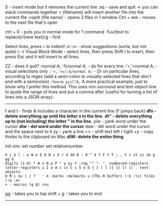 S - insert mode but it removes the current line
:xq - save and quit -> you can stack commands together
:r {filename} will insert another file into the current file
:vsplit {file name} - opens 2 files in 1 window
Ctrl + ww - moves to the next file that's open

ctrl + 0 - puts you in normal mode for 1 command
:%s/{text to replace}/{new text}/g - find

Select lines, press `>` to indent!
`<C-n>` :  show suggestions (sorta, but not quite)
 `C-V` Visual Block Mode - select lines, then press Shift I to insert, then press Esc and it will insert to all lines.

ZZ - does it quit?
:normal A;
:%normal A;    - do for every line
:'<,'>normal A;   - visual selections only
`:'<,'>v/;$/normal A;`   - Or on particular lines, according to regex (add a semi-colon to visually-selected lines that don't end with a semicolon)
`:%norm ysil"A,` A more practical example, just to show why I prefer this method. This uses vim-surround and text-object-line to quote the range of lines and put a comma after (useful for turning a list of lines into a JSON array):


---
f and t - finds & includes a character in the current line (F jumps back)
**dfs - delete everything up until the letter s in the line.**
**dt" - delete everything up to (not including) the letter " in the line.**
yiw - yank word under the cursor
**diw - del word under the cursor**
daw - del word under the cursor and the space next to it
yy - yank a line
<> - shift text left / right
+y - copy thinks to the clipboard on Mac
**diW- delete the entire thing** 

init.vim:
set number
set relativenumber

```
h j k l : w W e E b B x X r d dd D ~ 0 ^ $ f F t T ; , % z zt zz zb g gg G  
digits (1-9) * # n N p P " y yy Y :reg "" "- "_ numbered-registers  
letter-registers i I a A c cc C s S o O { } ( ) [{ ]} [( ]) . text-objects  
H M L nu | / ? ` ' m :marks :delmarks u CTRL-R buffers (:b :ls) files (:w :e)
+ - macros (q @) rnu
```

gg - takes you to top
shift + g - takes you to end

---
[^1]: https://www.youtube.com/watch?v=5JGVtttuDQA&list=PLm323Lc7iSW_wuxqmKx_xxNtJC_hJbQ7R&index=7
[^2]: https://www.youtube.com/watch?v=h4ZQfr-q3EA - Mostly Summarized, but there's still some config stuff i should do
[^3]: [Vim Cheat Sheet](https://vim.rtorr.com)
[^4]: https://vim-adventures.com/ - Finished